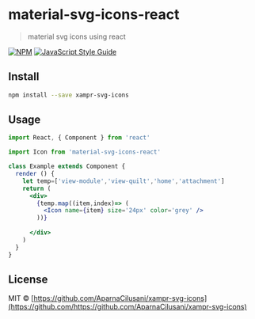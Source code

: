 # material-svg-icons-react

> material svg icons using react

[![NPM](https://img.shields.io/npm/v/xampr-svg-icons.svg)](https://www.npmjs.com/package/material-svg-icons-react) [![JavaScript Style Guide](https://img.shields.io/badge/code_style-standard-brightgreen.svg)](https://standardjs.com)

## Install

```bash
npm install --save xampr-svg-icons
```

## Usage

```jsx
import React, { Component } from 'react'

import Icon from 'material-svg-icons-react'

class Example extends Component {
  render () {
    let temp=['view-module','view-quilt','home','attachment']
    return (
      <div>
        {temp.map((item,index)=> (
          <Icon name={item} size='24px' color='grey' />
        ))}
         
      </div>
    )
  }
}

```

## License

MIT © [https://github.com/AparnaCilusani/xampr-svg-icons](https://github.com/https://github.com/AparnaCilusani/xampr-svg-icons)
